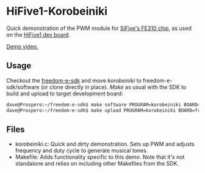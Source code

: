 # HiFive1-Korobeiniki

Quick demonstration of the PWM module for [SiFive's FE310 chip](https://www.sifive.com/products/freedom-e310/), as used on the [HiFive1 dev board](https://www.sifive.com/products/hifive1/).

[Demo video.](https://twitter.com/DavidGrubb18/status/829711362016342017)

## Usage

Checkout the [freedom-e-sdk](https://github.com/sifive/freedom-e-sdk "Freedom Everywhere SDK") and move
_korobeiniki_ to freedom-e-sdk/software (or clone directly in place). _Make_ as usual with the SDK to build and upload
to target development board:

```bash
dave@Prospero:~/freedom-e-sdk$ make software PROGRAM=korobeiniki BOARD=freedom-e300-hifive1
dave@Prospero:~/freedom-e-sdk$ make upload PROGRAM=korobeiniki BOARD=freedom-e300-hifive1
```

## Files

+ korobeiniki.c: Quick and dirty demonstration. Sets up PWM and adjusts frequency and duty cycle to generate musical tones.
+ Makefile: Adds functionality specific to this demo. Note that it's not standalone and relies on including other Makefiles from the SDK.
